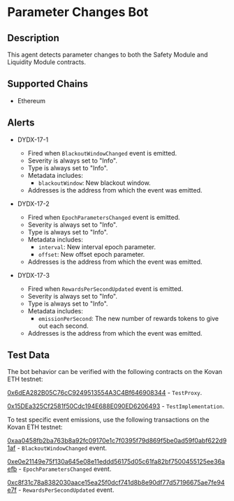 # Parameter Changes Bot

## Description

This agent detects parameter changes to both the Safety Module and Liquidity Module contracts.

## Supported Chains

- Ethereum

## Alerts

- DYDX-17-1
  - Fired when `BlackoutWindowChanged` event is emitted.
  - Severity is always set to "Info".
  - Type is always set to "Info".
  - Metadata includes:
    - `blackoutWindow`: New blackout window.
  - Addresses is the address from which the event was emitted.

- DYDX-17-2
  - Fired when `EpochParametersChanged` event is emitted.
  - Severity is always set to "Info".
  - Type is always set to "Info".
  - Metadata includes:
    - `interval`: New interval epoch parameter.
    - `offset`: New offset epoch parameter.
  - Addresses is the address from which the event was emitted.

- DYDX-17-3
  - Fired when `RewardsPerSecondUpdated` event is emitted.
  - Severity is always set to "Info".
  - Type is always set to "Info".
  - Metadata includes:
    - `emissionPerSecond`: The new number of rewards tokens to give out each second.
  - Addresses is the address from which the event was emitted.

## Test Data

The bot behavior can be verified with the following contracts on the Kovan ETH testnet:

[0x6dEA282B05C76cC9249513554A3C4Bf646908344](https://kovan.etherscan.io/address/0x6dea282b05c76cc9249513554a3c4bf646908344) - `TestProxy`.

[0x15DEa325Cf2581f50Cdc194E688E090ED6206493](https://kovan.etherscan.io/address/0x15DEa325Cf2581f50Cdc194E688E090ED6206493) - `TestImplementation`.

To test specific event emissions, use the following transactions on the Kovan ETH testnet:

[0xaa0458fb2ba763b8a92fc09170e1c7f0395f79d869f5be0ad59f0abf622d91af](https://kovan.etherscan.io/tx/0xaa0458fb2ba763b8a92fc09170e1c7f0395f79d869f5be0ad59f0abf622d91af) - `BlackoutWindowChanged` event.

[0xe0e21149e75f130a645e08e11eddd56175d05c61fa82bf7500455125ee36aefb](https://kovan.etherscan.io/tx/0xe0e21149e75f130a645e08e11eddd56175d05c61fa82bf7500455125ee36aefb) - `EpochParametersChanged` event.

[0xc8f31c78a8382030aace15ea25f0dcf741d8b8e90df77d57196675ae7fe94e7f](https://kovan.etherscan.io/tx/0xc8f31c78a8382030aace15ea25f0dcf741d8b8e90df77d57196675ae7fe94e7f) - `RewardsPerSecondUpdated` event.